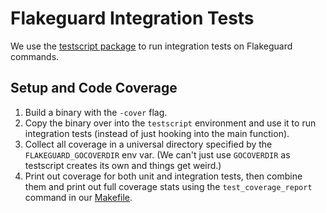 # Flakeguard Integration Tests

We use the [testscript package](https://pkg.go.dev/github.com/rogpeppe/go-internal/testscript) to run integration tests on Flakeguard commands.

## Setup and Code Coverage

1. Build a binary with the `-cover` flag.
2. Copy the binary over into the `testscript` environment and use it to run integration tests (instead of just hooking into the main function).
3. Collect all coverage in a universal directory specified by the `FLAKEGUARD_GOCOVERDIR` env var. (We can't just use `GOCOVERDIR` as testscript creates its own and things get weird.)
4. Print out coverage for both unit and integration tests, then combine them and print out full coverage stats using the `test_coverage_report` command in our [Makefile](../../Makefile).
